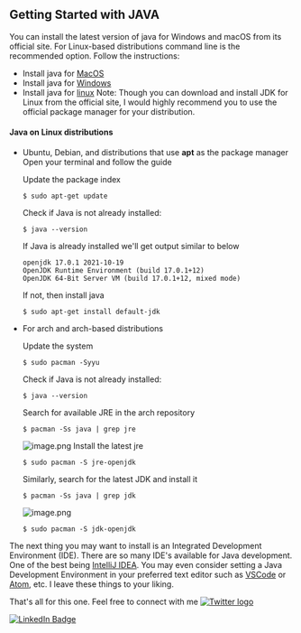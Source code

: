 ## Getting Started with JAVA

<script src="https://use.fontawesome.com/7e06574418.js"></script>

You can install the latest version of java for Windows and macOS from its official site. For Linux-based distributions command line is the recommended option. Follow the instructions:
- Install java for [MacOS](https://www.oracle.com/java/technologies/downloads/#jdk17-mac)
- Install java for [Windows](https://www.oracle.com/java/technologies/downloads/#jdk17-windows)
- Install java for [linux](https://www.oracle.com/java/technologies/downloads/#jdk17-linux)
Note: Though you can download and install JDK for Linux from the official site, I would highly recommend you to use the official package manager for your distribution.

#### Java on Linux distributions
- Ubuntu, Debian, and distributions that use **apt** as the package manager
    Open your terminal and follow the guide

    Update the package index
    ```
    $ sudo apt-get update
    ```
    Check if Java is not already installed:
    ```
    $ java --version
    ```
    If Java is already installed we'll get output similar to below
    ```
    openjdk 17.0.1 2021-10-19
    OpenJDK Runtime Environment (build 17.0.1+12)
    OpenJDK 64-Bit Server VM (build 17.0.1+12, mixed mode)
    ```
    If not, then install java
    ```
    $ sudo apt-get install default-jdk
    ```
- For arch and arch-based distributions

    Update the system
    ```
    $ sudo pacman -Syyu
    ```
    Check if Java is not already installed:
    ```
    $ java --version
    ```
    Search for available JRE in the arch repository
    ```
    $ pacman -Ss java | grep jre
    ```
    ![image.png](https://cdn.hashnode.com/res/hashnode/image/upload/v1636607547791/t-klDRH8W.png)
    Install the latest jre
    ```
    $ sudo pacman -S jre-openjdk
    ```
    Similarly, search for the latest JDK and install it
    ```
    $ pacman -Ss java | grep jdk
    ```
    ![image.png](https://cdn.hashnode.com/res/hashnode/image/upload/v1636607674128/WRL8RwQJ4.png)
    ```
    $ sudo pacman -S jdk-openjdk
    ```
The next thing you may want to install is an Integrated Development Environment (IDE). There are so many IDE's available for Java development. One of the best being [IntelliJ IDEA](https://www.jetbrains.com/idea/download). You may even consider setting a Java Development Environment in your preferred text editor such as [VSCode](https://code.visualstudio.com/) or [Atom](https://atom.io/), etc. I leave these things to your liking.

That's all for this one. Feel free to connect with me
[![Twitter logo](https://img.shields.io/badge/Twitter-Profile-informational?style=flat&logo=twitter&logoColor=white&color=1CA2F1)](https://twitter.com/Raj_Pansuriya7)

[![LinkedIn Badge](https://img.shields.io/badge/LinkedIn-Profile-informational?style=flat&logo=linkedin&logoColor=white&color=0D76A8)](https://www.linkedin.com/in/raj-pansuriya/)